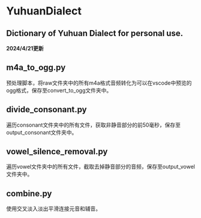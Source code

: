 # YuhuanDialect
Dictionary of Yuhuan Dialect for personal use.
---
**2024/4/21更新**
## m4a_to_ogg.py
预处理脚本，将raw文件夹中的所有m4a格式音频转化为可以在vscode中预览的ogg格式，保存至convert_to_ogg文件夹中。
## divide_consonant.py
遍历consonant文件夹中的所有文件，获取非静音部分的前50毫秒，保存至output_consonant文件夹中。
## vowel_silence_removal.py
遍历vowel文件夹中的所有文件，截取去掉静音部分的音频，保存至output_vowel文件夹中。
## combine.py
使用交叉淡入淡出平滑连接元音和辅音。
